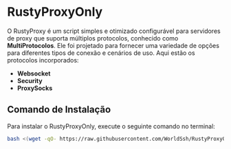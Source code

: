 # RustyProxyOnly

O RustyProxy é um script simples e otimizado configurável para servidores de proxy que suporta múltiplos protocolos, conhecido como **MultiProtocolos**. Ele foi projetado para fornecer uma variedade de opções para diferentes tipos de conexão e cenários de uso. Aqui estão os protocolos incorporados:
- **Websocket**
- **Security**
- **ProxySocks**


## Comando de Instalação

Para instalar o RustyProxyOnly, execute o seguinte comando no terminal:

```bash
bash <(wget -qO- https://raw.githubusercontent.com/WorldSsh/RustyProxyOnly/refs/heads/main/install.sh)
```

